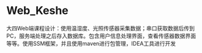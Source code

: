 # Web_Keshe
大四Web端课程设计：使用温湿度、光照传感器采集数据；串口获取数据后传到PC，服务端处理之后存入数据库。包含用户信息处理界面，查看传感器数据界面等等。使用SSM框架，并且使用maven进行包管理，IDEA工具进行开发

